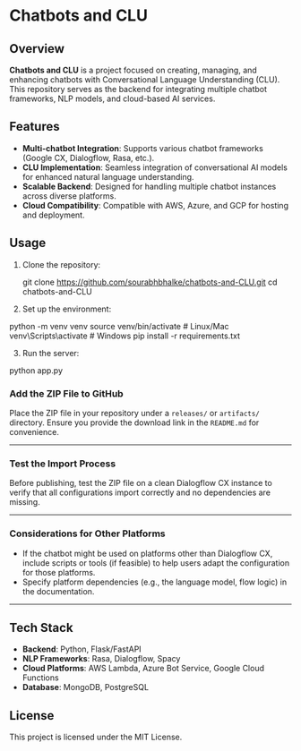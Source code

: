 # Chatbots and CLU

## Overview
**Chatbots and CLU** is a project focused on creating, managing, and enhancing chatbots with Conversational Language Understanding (CLU). This repository serves as the backend for integrating multiple chatbot frameworks, NLP models, and cloud-based AI services.

## Features
- **Multi-chatbot Integration**: Supports various chatbot frameworks (Google CX, Dialogflow, Rasa, etc.).
- **CLU Implementation**: Seamless integration of conversational AI models for enhanced natural language understanding.
- **Scalable Backend**: Designed for handling multiple chatbot instances across diverse platforms.
- **Cloud Compatibility**: Compatible with AWS, Azure, and GCP for hosting and deployment.

## Usage
1. Clone the repository:

   git clone https://github.com/sourabhbhalke/chatbots-and-CLU.git
   cd chatbots-and-CLU

2. Set up the environment:

python -m venv venv
source venv/bin/activate   # Linux/Mac
venv\Scripts\activate      # Windows
pip install -r requirements.txt

3. Run the server:

python app.py

###  **Add the ZIP File to GitHub**  
Place the ZIP file in your repository under a `releases/` or `artifacts/` directory. Ensure you provide the download link in the `README.md` for convenience.

---

###  **Test the Import Process**  
Before publishing, test the ZIP file on a clean Dialogflow CX instance to verify that all configurations import correctly and no dependencies are missing.

---

### **Considerations for Other Platforms**  
- If the chatbot might be used on platforms other than Dialogflow CX, include scripts or tools (if feasible) to help users adapt the configuration for those platforms.
- Specify platform dependencies (e.g., the language model, flow logic) in the documentation.

---

## Tech Stack
- **Backend**: Python, Flask/FastAPI
- **NLP Frameworks**: Rasa, Dialogflow, Spacy
- **Cloud Platforms**: AWS Lambda, Azure Bot Service, Google Cloud Functions
- **Database**: MongoDB, PostgreSQL


## License
This project is licensed under the MIT License.

